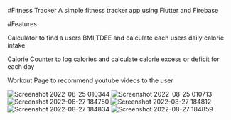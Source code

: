 #Fitness Tracker
A simple fitness tracker app using Flutter and Firebase

#Features

Calculator to find a users BMI,TDEE and calculate each users daily calorie intake



Calorie Counter to log calories and calculate calorie excess or deficit for each day


Workout Page to recommend youtube videos to the user


![Screenshot 2022-08-25 010344](https://user-images.githubusercontent.com/82721312/187032029-a1eb845d-3eab-46af-89b3-58b392d768ad.png)
![Screenshot 2022-08-25 010713](https://user-images.githubusercontent.com/82721312/187032030-c1f395cd-c389-418e-99ad-1afa8abebc14.png)
![Screenshot 2022-08-27 184750](https://user-images.githubusercontent.com/82721312/187032032-67d062ab-0b9b-4899-9eeb-1759727127f8.png)
![Screenshot 2022-08-27 184812](https://user-images.githubusercontent.com/82721312/187032034-9ed2f4bc-f166-4217-8b02-74ca1a88077f.png)
![Screenshot 2022-08-27 184834](https://user-images.githubusercontent.com/82721312/187032035-fa39070f-9c90-40fa-b0c9-5aa563db0eb1.png)
![Screenshot 2022-08-27 184859](https://user-images.githubusercontent.com/82721312/187032036-fb6ec1d2-c566-4e95-820f-c4bc80778197.png)
